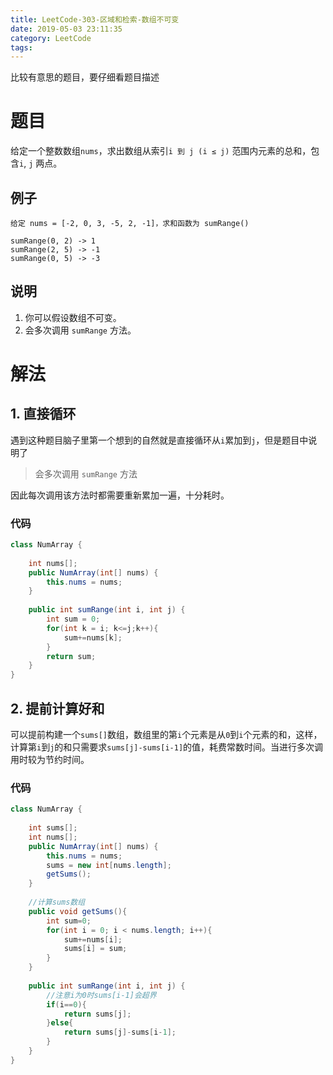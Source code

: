 ```yaml
---
title: LeetCode-303-区域和检索-数组不可变
date: 2019-05-03 23:11:35
category: LeetCode
tags:
---
```


比较有意思的题目，要仔细看题目描述

<!--more-->

# 题目

给定一个整数数组`nums`，求出数组从索引`i 到 j (i ≤ j)` 范围内元素的总和，包含`i`, `j` 两点。

## 例子

```plain
给定 nums = [-2, 0, 3, -5, 2, -1]，求和函数为 sumRange()

sumRange(0, 2) -> 1
sumRange(2, 5) -> -1
sumRange(0, 5) -> -3
```

## 说明

1. 你可以假设数组不可变。
2. 会多次调用 `sumRange` 方法。

# 解法

## 1. 直接循环

遇到这种题目脑子里第一个想到的自然就是直接循环从`i`累加到`j`，但是题目中说明了

>会多次调用 `sumRange` 方法

因此每次调用该方法时都需要重新累加一遍，十分耗时。

### 代码

```java
class NumArray {
    
    int nums[];
    public NumArray(int[] nums) {
        this.nums = nums;
    }
    
    public int sumRange(int i, int j) {
        int sum = 0;
        for(int k = i; k<=j;k++){
            sum+=nums[k];
        }
        return sum;
    }
}
```

## 2. 提前计算好和

可以提前构建一个`sums[]`数组，数组里的第`i`个元素是从`0`到`i`个元素的和，这样，计算第`i`到`j`的和只需要求`sums[j]-sums[i-1]`的值，耗费常数时间。当进行多次调用时较为节约时间。

### 代码

```java
class NumArray {
    
    int sums[];
    int nums[];
    public NumArray(int[] nums) {
        this.nums = nums;
        sums = new int[nums.length];
        getSums();
    }
    
    //计算sums数组
    public void getSums(){
        int sum=0;
        for(int i = 0; i < nums.length; i++){
            sum+=nums[i];
            sums[i] = sum;
        }
    }
    
    public int sumRange(int i, int j) {
        //注意i为0时sums[i-1]会超界
        if(i==0){
            return sums[j];
        }else{
            return sums[j]-sums[i-1];
        }
    }
}
```
